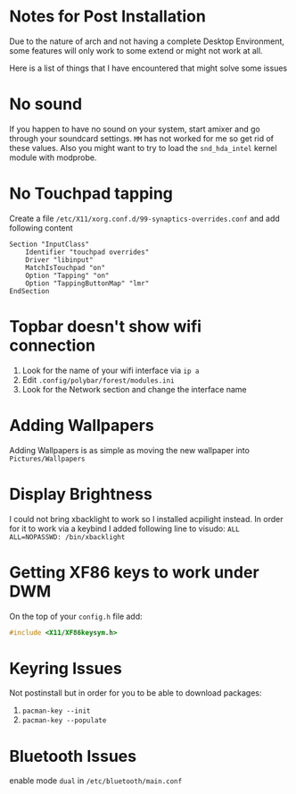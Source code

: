 # Notes for Post Installation
Due to the nature of arch and not having a complete Desktop Environment, some features will only work to some extend or might not work at all.

Here is a list of things that I have encountered that might solve some issues

# No sound
If you happen to have no sound on your system, start amixer and go through your soundcard settings. `MM` has not worked for me so get rid of these values.
Also you might want to try to load the `snd_hda_intel` kernel module with modprobe.

# No Touchpad tapping
Create a file `/etc/X11/xorg.conf.d/99-synaptics-overrides.conf`
and add following content
```
Section "InputClass"
    Identifier "touchpad overrides"
    Driver "libinput"
    MatchIsTouchpad "on"
    Option "Tapping" "on"
    Option "TappingButtonMap" "lmr"
EndSection
```

# Topbar doesn't show wifi connection
1. Look for the name of your wifi interface via `ip a`
2. Edit `.config/polybar/forest/modules.ini`
3. Look for the Network section and change the interface name

# Adding Wallpapers
Adding Wallpapers is as simple as moving the new wallpaper into `Pictures/Wallpapers`

# Display Brightness
I could not bring xbacklight to work so I installed acpilight instead.
In order for it to work via a keybind I added following line to visudo:
`ALL ALL=NOPASSWD: /bin/xbacklight`

# Getting XF86 keys to work under DWM
On the top of your `config.h` file add: 
```C
#include <X11/XF86keysym.h>
```

# Keyring Issues
Not postinstall but in order for you to be able to download packages:
1. `pacman-key --init`
2. `pacman-key --populate`

# Bluetooth Issues
enable mode `dual` in `/etc/bluetooth/main.conf`
